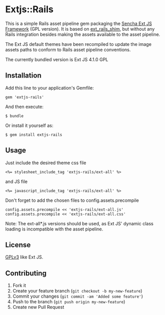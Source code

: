 # Extjs::Rails

This is a simple Rails asset pipeline gem packaging the [Sencha Ext JS
Framework](http://www.sencha.com/products/extjs/) (GPL version). It is
based on [ext\_rails\_shim](https://github.com/sakuro/ext_rails_shim), 
but without any Rails integration besides making the assets available to
the asset pipeline.

The Ext JS default themes have been recompiled to update the image
assets paths to conform to Rails asset pipeline conventions.

The currently bundled version is Ext JS 4.1.0 GPL

## Installation

Add this line to your application's Gemfile:

    gem 'extjs-rails'

And then execute:

    $ bundle

Or install it yourself as:

    $ gem install extjs-rails

## Usage

Just include the desired theme css file

    <%= stylesheet_include_tag 'extjs-rails/ext-all' %>

and JS file

    <%= javascript_include_tag 'extjs-rails/ext-all' %> 

Don't forget to add the chosen files to config.assets.precompile
    
    config.assets.precompile << 'extjs-rails/ext-all.js'
    config.assets.precompile << 'extjs-rails/ext-all.css'

Note: The ext-all\*.js versions should be used, as Ext JS' dynamic class
loading is incompatible with the asset pipeline.

## License

[GPLv3](http://www.gnu.org/copyleft/gpl.html) like Ext JS.

## Contributing

1. Fork it
2. Create your feature branch (`git checkout -b my-new-feature`)
3. Commit your changes (`git commit -am 'Added some feature'`)
4. Push to the branch (`git push origin my-new-feature`)
5. Create new Pull Request
